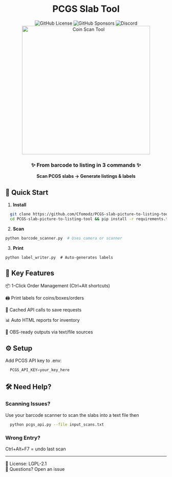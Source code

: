 <div align="center">

# PCGS Slab Tool  
![GitHub License](https://img.shields.io/github/license/Cfomodz/PCGS-slab-picture-to-listing-tool)
![GitHub Sponsors](https://img.shields.io/github/sponsors/Cfomodz)
![Discord](https://img.shields.io/discord/425182625032962049)   
<img src="https://github.com/user-attachments/assets/26fa2e62-64ed-43de-b0df-4465947d512e" alt="Coin Scan Tool" width="400"/>   
### ✨ From barcode to listing in 3 commands ✨   
**Scan PCGS slabs → Generate listings & labels**  
</div>

## 🚀 Quick Start   

1. **Install**  
  ```bash
    git clone https://github.com/Cfomodz/PCGS-slab-picture-to-listing-tool.git
    cd PCGS-slab-picture-to-listing-tool && pip install -r requirements.txt
  ```

2. **Scan**
 ```bash
 python barcode_scanner.py  # Uses camera or scanner
 ```
   
3. **Print**
 ```
 python label_writer.py  # Auto-generates labels
 ```

## 🔑 Key Features   
    
  📦 1-Click Order Management (Ctrl+Alt shortcuts)   
  
  🖨️ Print labels for coins/boxes/orders   
  
  💾 Cached API calls to save requests   
  
  📊 Auto HTML reports for inventory   
  
  🎥 OBS-ready outputs via text/file sources

## ⚙️ Setup   

Add PCGS API key to .env:

```python
  PCGS_API_KEY=your_key_here
```

## 🛠️ Need Help?    

### Scanning Issues?    

Use your barcode scanner to scan the slabs into a text file then   

```bash
  python pcgs_api.py --file input_scans.txt
```

### Wrong Entry?   

Ctrl+Alt+F7 = undo last scan

---

📜 License: LGPL-2.1   
💌 Questions? Open an issue

</div>
